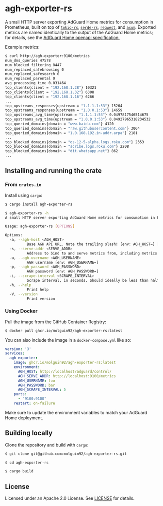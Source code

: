# agh-exporter-rs

A small HTTP server exporting AdGuard Home metrics for consumption in Prometheus, built on top of [`tokio-rs`](https://tokio.rs/), [`serde-rs`](https://serde.rs/), [`reqwest`](https://docs.rs/reqwest/latest/reqwest/), and [`axum`](https://docs.rs/axum/latest/axum/).
Exported metrics are named identically to the output of the AdGuard Home metrics; for details, see the [AdGuard Home openapi specification.](https://github.com/AdguardTeam/AdGuardHome/tree/master/openapi)

Example metrics:
```bash
$ curl http://agh-exporter:9100/metrics
num_dns_queries 47578
num_blocked_filtering 8447
num_replaced_safebrowsing 0
num_replaced_safesearch 0
num_replaced_parental 0
avg_processing_time 0.031464
top_clients{client = "192.168.1.28"} 10321
top_clients{client = "192.168.1.32"} 6308
top_clients{client = "192.168.1.16"} 6266
...
top_upstreams_responses{upstream = "1.1.1.1:53"} 15264
top_upstreams_responses{upstream = "1.0.0.1:53"} 14659
top_upstreams_avg_time{upstream = "1.1.1.1:53"} 0.0497817546514675
top_upstreams_avg_time{upstream = "1.0.0.1:53"} 0.04927965318234532
top_queried_domains{domain = "www.baidu.com"} 4120
top_queried_domains{domain = "raw.githubusercontent.com"} 3064
top_queried_domains{domain = "1.0.168.192.in-addr.arpa"} 2181
...
top_blocked_domains{domain = "os-12-5-alpha.logs.roku.com"} 2353
top_blocked_domains{domain = "scribe.logs.roku.com"} 2208
top_blocked_domains{domain = "dit.whatsapp.net"} 862
...
```

## Installing and running the crate

### From `crates.io`

Install using `cargo`:

```bash
$ cargo install agh-exporter-rs

$ agh-exporter-rs -h           
A small HTTP server exporting AdGuard Home metrics for consumption in Prometheus.

Usage: agh-exporter-rs [OPTIONS]

Options:
  -a, --agh-host <AGH_HOST>
          Base AGH API URL. Note the trailing slash! [env: AGH_HOST=] [default: http://localhost/control/]
  -s, --serve-addr <SERVE_ADDR>
          Address to bind to and serve metrics from, including metrics URL [env: AGH_SERVE_ADDR=] [default: http://0.0.0.0:9100/metrics]
  -u, --agh-username <AGH_USERNAME>
          AGH username [env: AGH_USERNAME=]
  -p, --agh-password <AGH_PASSWORD>
          AGH password [env: AGH_PASSWORD=]
  -i, --scrape-interval <SCRAPE_INTERVAL>
          Scrape interval, in seconds. Should ideally be less than half the Prometheus server scrape interval [env: AGH_SCRAPE_INTERVAL=] [default: 5]
  -h, --help
          Print help
  -V, --version
          Print version

```

### Using Docker

Pull the image from the GitHub Container Registry:

```bash
$ docker pull ghcr.io/molguin92/agh-exporter-rs:latest
```

You can also include the image in a `docker-compose.yml` like so:

```yaml
version: '3'
services:
  agh-exporter:
    image: ghcr.io/molguin92/agh-exporter-rs:latest
    environment:
      AGH_HOST: http://localhost/adguard/control/
      AGH_SERVE_ADDR: http://localhost:9100/metrics
      AGH_USERNAME: foo
      AGH_PASSWORD: bar
      AGH_SCRAPE_INTERVAL: 5
    ports:
      - "9100:9100"
    restart: on-failure
```

Make sure to update the environment variables to match your AdGuard Home deployment.

## Building locally

Clone the repository and build with `cargo`:

```bash
$ git clone git@github.com:molguin92/agh-exporter-rs.git

$ cd agh-exporter-rs

$ cargo build
```

## License

Licensed under an Apache 2.0 License.
See [LICENSE](LICENSE.md) for details.